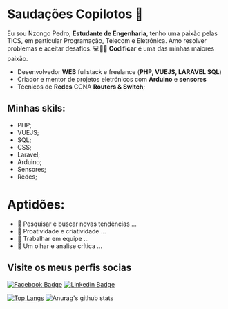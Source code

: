 # Saudações Copilotos 👋

Eu sou Nzongo Pedro, **Estudante de Engenharia**, tenho uma paixão pelas TICS, em particular Programação, Telecom e Eletrónica. Amo resolver problemas e aceitar desafios.
💻🐱‍👤 **Codificar** é uma das minhas maiores paixão. 
- Desenvolvedor **WEB** fullstack e freelance (**PHP, VUEJS, LARAVEL SQL**)
- Criador e mentor de projetos eletrónicos com **Arduino** e **sensores**
- Técnicos de **Redes** CCNA **Routers & Switch**;
  
## Minhas skils:
-  PHP;
-  VUEJS;
-  SQL;
-  CSS;
-  Laravel;
-  Arduino;
-  Sensores;
-  Redes;

# Aptidões:

- 🔭 Pesquisar e buscar novas tendências ...
- 🌱 Proatividade e criatividade ...
- 👯 Trabalhar em equipe ...
- 🤔 Um olhar e analise crítica ...

## Visite os meus perfis socias

[![Facebook Badge](https://img.shields.io/badge/-Facebook-blue?style=flat-square&logo=Facebook&logoColor=white&link=https:/web.facebook.com/muto.yakevela.3/)](https://web.facebook.com/muto.yakevela.3/) 
[![Linkedin Badge](https://img.shields.io/badge/-LinkedIn-blue?style=flat-square&logo=Linkedin&logoColor=white&link=https://www.linkedin.com/in/nzongo-francisco-pedro-5961161a2/)](https://www.linkedin.com/in/nzongo-francisco-pedro-5961161a2/)

[![Top Langs](https://github-readme-stats.vercel.app/api/top-langs/?username=NzongoPedro)](https://github.com/NzongoPedro/github-readme-stats)
![Anurag's github stats]( https://github-readme-stats.vercel.app/api?username=NzongoPedro)
